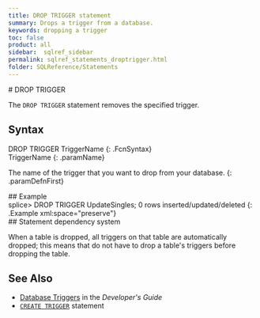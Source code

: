 ```yaml
---
title: DROP TRIGGER statement
summary: Drops a trigger from a database.
keywords: dropping a trigger
toc: false
product: all
sidebar:  sqlref_sidebar
permalink: sqlref_statements_droptrigger.html
folder: SQLReference/Statements
---
```

<section>
<div class="TopicContent" data-swiftype-index="true" markdown="1">
# DROP TRIGGER

The `DROP TRIGGER` statement removes the specified trigger.

## Syntax

<div class="fcnWrapperWide" markdown="1">
    DROP TRIGGER TriggerName
{: .FcnSyntax}

</div>
<div class="paramList" markdown="1">
TriggerName
{: .paramName}

The name of the trigger that you want to drop from your database.
{: .paramDefnFirst}

</div>
## Example

<div class="preWrapper" markdown="1">
    splice> DROP TRIGGER UpdateSingles;
    0 rows inserted/updated/deleted
{: .Example xml:space="preserve"}

</div>
## Statement dependency system

When a table is dropped, all triggers on that table are automatically
dropped; this means that do not have to drop a table's triggers before
dropping the table.

## See Also

* [Database Triggers](developers_fundamentals_triggers.html) in the
  *Developer's Guide*
* [`CREATE TRIGGER`](sqlref_statements_createtrigger.html) statement

</div>
</section>


